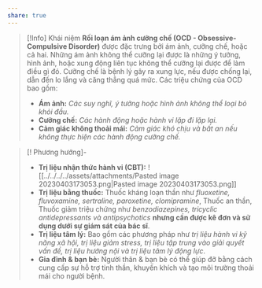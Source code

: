 ```yaml
---
share: true
---
```

> [!Info] Khái niệm
> **Rối loạn ám ảnh cưỡng chế (OCD - Obsessive-Compulsive Disorder)** được đặc trưng bởi ám ảnh, cưỡng chế, hoặc cả hai. Những ám ảnh không thể cưỡng lại được là những ý tưởng, hình ảnh, hoặc xung động liên tục không thể cưỡng lại được để làm điều gì đó. Cưỡng chế là bệnh lý gây ra xung lực, nếu được chống lại, dẫn đến lo lắng và căng thẳng quá mức. Các triệu chứng của OCD bao gồm: 
> - **Ám ảnh:** *Các suy nghĩ, ý tưởng hoặc hình ảnh không thể loại bỏ khỏi đầu.* 
> - **Cưỡng chế:** *Các hành động hoặc hành vi lặp đi lặp lại.* 
> - **Cảm giác không thoải mái:** *Cảm giác khó chịu và bất an nếu không thực hiện các hành động cưỡng chế.* 

> [! Phương hướng]-
> - **Trị liệu nhận thức hành vi (CBT):** 
> ![[../../../../assets/attachments/Pasted image 20230403173053.png|Pasted image 20230403173053.png]]
> - **Trị liệu bằng thuốc:** Thuốc kháng loạn thần như *fluoxetine, fluvoxamine, sertraline, paroxetine, clomipramine*, Thuốc an thần, Thuốc giảm triệu chứng như *benzodiazepines, tricyclic antidepressants và antipsychotics* **nhưng cần được kê đơn và sử dụng dưới sự giám sát của bác sĩ**. 
> - **Trị liệu tâm lý:** Bao gồm các phương pháp như *trị liệu hành vi kỹ năng xã hội, trị liệu giảm stress, trị liệu tập trung vào giải quyết vấn đề, trị liệu hướng nội và trị liệu tâm lý động lực*.
> - **Gia đình & bạn bè:** Người thân & bạn bè có thể giúp đỡ bằng cách cung cấp sự hỗ trợ tinh thần, khuyến khích và tạo môi trường thoải mái cho người bệnh.